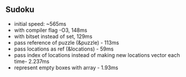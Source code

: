 ## Sudoku
- initial speed: ~565ms
- with compiler flag -O3, 148ms
- with bitset instead of set, 129ms
- pass reference of puzzle (&puzzle) - 113ms
- pass locations as ref (&locations) - 59ms
- pass index of locations instead of making new locations vector each time- 2.237ms
- represent empty boxes with array - 1.93ms